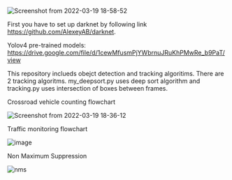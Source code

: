 ![Screenshot from 2022-03-19 18-58-52](https://user-images.githubusercontent.com/64545114/159128569-1cf4d3f9-0019-4112-a9f3-d873bb453b25.png)

First you have to set up darknet by following link https://github.com/AlexeyAB/darknet.

Yolov4 pre-trained models: https://drive.google.com/file/d/1cewMfusmPjYWbrnuJRuKhPMwRe_b9PaT/view

This repository inclueds obejct detection and tracking algoritims. There are 2 tracking algoritms. my_deepsort.py uses deep sort algorithm and tracking.py uses intersection of boxes between frames.

Crossroad vehicle counting flowchart

![Screenshot from 2022-03-19 18-36-12](https://user-images.githubusercontent.com/64545114/159127764-a478e2ce-3ed4-4d33-8826-fdcd7550c39e.png)

Traffic monitoring flowchart

![image](https://user-images.githubusercontent.com/64545114/159128190-2624fcd7-84e7-4cd6-867b-d39f93aaa796.png)

Non Maximum Suppression 

![nms](https://user-images.githubusercontent.com/64545114/159128427-d9dfdb91-70cf-4f1c-a85a-406a39646c07.jpg)




